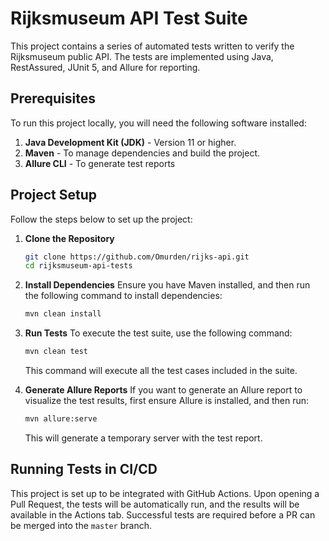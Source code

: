 
# Rijksmuseum API Test Suite

This project contains a series of automated tests written to verify the Rijksmuseum public API. The tests are implemented using Java, RestAssured, JUnit 5, and Allure for reporting.

## Prerequisites

To run this project locally, you will need the following software installed:

1. **Java Development Kit (JDK)** - Version 11 or higher.
2. **Maven** - To manage dependencies and build the project.
3. **Allure CLI** - To generate test reports

## Project Setup

Follow the steps below to set up the project:

1. **Clone the Repository**
   ```sh
   git clone https://github.com/Omurden/rijks-api.git
   cd rijksmuseum-api-tests
   ```

2. **Install Dependencies**
   Ensure you have Maven installed, and then run the following command to install dependencies:
   ```sh
   mvn clean install
   ```

3. **Run Tests**
   To execute the test suite, use the following command:
   ```sh
   mvn clean test
   ```

   This command will execute all the test cases included in the suite.

4. **Generate Allure Reports**
   If you want to generate an Allure report to visualize the test results, first ensure Allure is installed, and then run:
   ```sh
   mvn allure:serve
   ```
   This will generate a temporary server with the test report.


## Running Tests in CI/CD

This project is set up to be integrated with GitHub Actions. Upon opening a Pull Request, the tests will be automatically run, and the results will be available in the Actions tab. Successful tests are required before a PR can be merged into the `master` branch.



